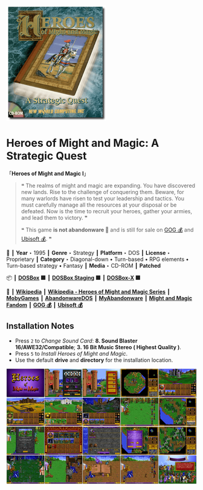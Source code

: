 ![](Thumbnail.png "application-thumbnail")

# Heroes of Might and Magic: A Strategic Quest

「**Heroes of Might and Magic I**」

> ❝ The realms of might and magic are expanding. You have discovered new lands. Rise to the challenge of conquering them. Beware, for many warlords have risen to test your leadership and tactics. You must carefully manage all the resources at your disposal or be defeated. Now is the time to recruit your heroes, gather your armies, and lead them to victory. ❞
>
> ❝ This game **is not abandonware 🚫** and is still for sale on [GOG 💰](https://www.gog.com/en/game/heroes_of_might_and_magic) and [Ubisoft 💰](https://store.ubisoft.com/us/heroes-of-might-and-magic/5928435d29e12307548b456a.html?lang=en_US). ❞
>

📌 ┃ **Year** ‣ 1995 ┃ **Genre** ‣ Strategy ┃ **Platform** ‣ DOS ┃ **License** ‣ Proprietary ┃ **Category** ‣ Diagonal-down • Turn-based • RPG elements • Turn-based strategy • Fantasy ┃ **Media** ‣ CD-ROM ┃ **Patched** 

📦 ┃ **[DOSBox](https://www.dosbox.com/) 🟩** ┃ **[DOSBox Staging](https://dosbox-staging.github.io/) 🟩** ┃ **[DOSBox-X](https://dosbox-x.com/) 🟩** 

📎 ┃ **[Wikipedia](https://en.wikipedia.org/wiki/Heroes_of_Might_and_Magic:_A_Strategic_Quest)** ┃ **[Wikipedia - Heroes of Might and Magic Series](https://en.wikipedia.org/wiki/Heroes_of_Might_and_Magic)** ┃ **[MobyGames](https://www.mobygames.com/game/668/heroes-of-might-and-magic/)** ┃ **[AbandonwareDOS](https://www.abandonwaredos.com/abandonware-game.php?abandonware=Heroes+of+Might+and+Magic&gid=1789)** ┃ **[MyAbandonware](https://www.myabandonware.com/game/heroes-of-might-and-magic-2rr)** ┃ **[Might and Magic Fandom](https://mightandmagic.fandom.com/wiki/Heroes_of_Might_and_Magic:_A_Strategic_Quest)** ┃ **[GOG 💰](https://www.gog.com/en/game/heroes_of_might_and_magic)** ┃ **[Ubisoft 💰](https://store.ubisoft.com/us/heroes-of-might-and-magic/5928435d29e12307548b456a.html?lang=en_US)** 

## Installation Notes
- Press `2` to *Change Sound Card*: **8. Sound Blaster 16/AWE32/Compatible**; **3. 16 Bit Music Stereo ( Highest Quality )**.
- Press `5` to *Install Heroes of Might and Magic*.
- Use the default **drive** and **directory** for the installation location.

![](Montage.png "Heroes of Might and Magic: A Strategic Quest")


